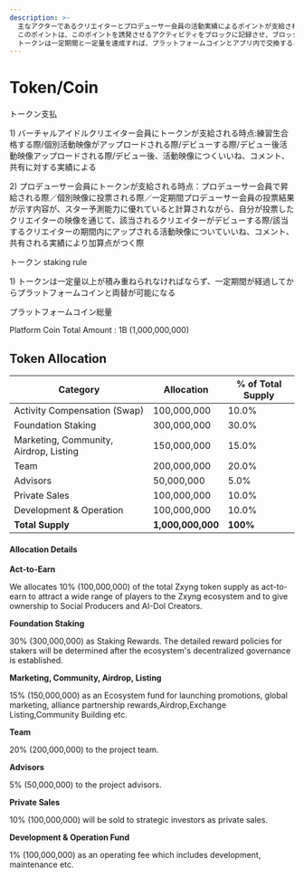 ```yaml
---
description: >-
  主なアクターであるクリエイターとプロデューサー会員の活動実績によるポイントが支給されます。
  このポイントは、このポイントを誘発させるアクティビティをブロックに記録させ、ブロックチェーントークンの役割を果たすことになります。
  トークンは一定期間と一定量を達成すれば、プラットフォームコインとアプリ内で交換することができ、上場されたプラットフォームコインを通じて現金収益を達成することができます。
---
```


# Token/Coin



トークン支払&#x20;

&#x20; 1\) バーチャルアイドルクリエイター会員にトークンが支給される時点:練習生合格する際/個別活動映像がアップロードされる際/デビューする際/デビュー後活動映像アップロードされる際/デビュー後、活動映像につくいいね、コメント、共有に対する実績による

&#x20; 2\) プロデューサー会員にトークンが支給される時点：プロデューサー会員で昇給される際／個別映像に投票される際／一定期間プロデューサー会員の投票結果が示す内容が、スター予測能力に優れていると計算されながら、自分が投票したクリエイターの映像を通じて、該当されるクリエイターがデビューする際/該当するクリエイターの期間内にアップされる活動映像についていいね、コメント、共有される実績により加算点がつく際

&#x20;&#x20;

トークン staking rule

&#x20; 1\) トークンは一定量以上が積み重ねられなければならず、一定期間が経過してからプラットフォームコインと両替が可能になる



プラットフォームコイン総量&#x20;



Platform Coin Total Amount : 1B (1,000,000,000)

## Token Allocation

| Category                                | Allocation        | % of Total Supply |
| --------------------------------------- | ----------------- | ----------------- |
| Activity Compensation (Swap)            | 100,000,000       | 10.0%             |
| Foundation Staking                      | 300,000,000       | 30.0%             |
| Marketing, Community, Airdrop,  Listing | 150,000,000       | 15.0%             |
| Team                                    | 200,000,000       | 20.0%             |
| Advisors                                | 50,000,000        | 5.0%              |
| Private Sales                           | 100,000,000       | 10.0%             |
| Development & Operation                 | 100,000,000       | 10.0%             |
| **Total Supply**                        | **1,000,000,000** | **100%**          |

#### **Allocation Details** <a href="#allocation-details" id="allocation-details"></a>

**Act-to-Earn**

We allocates 10% (100,000,000) of the total Zxyng token supply as act-to-earn to attract a wide range of players to the Zxyng ecosystem and to give ownership to Social Producers and AI-Dol Creators.

**Foundation Staking**&#x20;

30% (300,000,000) as Staking Rewards. The detailed reward policies for stakers will be determined after the ecosystem's decentralized governance is established.

**Marketing, Community, Airdrop,  Listing**

15% (150,000,000) as an Ecosystem fund for launching promotions, global marketing, alliance partnership rewards,Airdrop,Exchange Listing,Community Building etc.

**Team**

20% (200,000,000) to the project team.

**Advisors**

5% (50,000,000) to the project advisors.

**Private Sales**

10% (100,000,000) will be sold to strategic investors as private sales.

**Development & Operation Fund**

1% (100,000,000) as an operating fee which includes development, maintenance etc.

#### &#x20;<a href="#lock-up-plan" id="lock-up-plan"></a>
